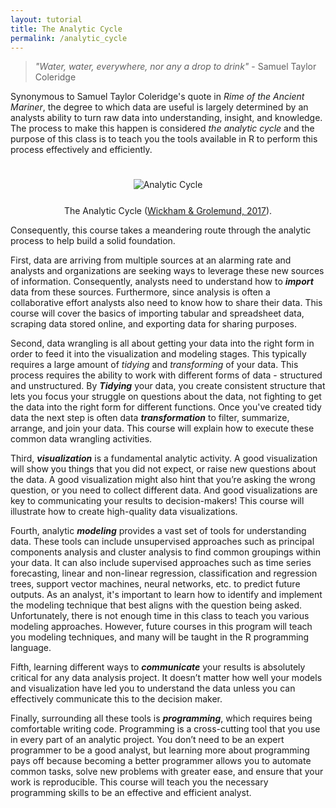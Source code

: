 ```yaml
---
layout: tutorial
title: The Analytic Cycle
permalink: /analytic_cycle
---
```


> *"Water, water, everywhere, nor any a drop to drink"* - Samuel Taylor Coleridge


Synonymous to Samuel Taylor Coleridge's quote in *Rime of the Ancient Mariner*, the degree to which data are useful is largely determined by an analysts ability to turn raw data into understanding, insight, and knowledge. The process to make this happen is considered *the analytic cycle* and the purpose of this class is to teach you the tools available in R to perform this process effectively and efficiently.

<center>
<figure>
<img src="https://afit-r.github.io/public/images/data-science.png" alt="Analytic Cycle" align="middle" vspace="25">
 <figcaption>The Analytic Cycle (<a href="http://r4ds.had.co.nz/index.html">Wickham & Grolemund, 2017</a>).</figcaption>
</figure>
</center>

Consequently, this course takes a meandering route through the analytic process to help build a solid foundation. 

First, data are arriving from multiple sources at an alarming rate and analysts and organizations are seeking ways to leverage these new sources of information. Consequently, analysts need to understand how to __*import*__ data from these sources.  Furthermore, since analysis is often a collaborative effort analysts also need to know how to share their data. This course will cover the basics of importing tabular and spreadsheet data, scraping data stored online, and exporting data for sharing purposes.

Second, data wrangling is all about getting your data into the right form in order to feed it into the visualization and modeling stages. This typically requires a large amount of *tidying* and *transforming* of your data. This process requires the ability to work with different forms of data - structured and unstructured.  By __*Tidying*__ your data, you create consistent structure that lets you focus your struggle on questions about the data, not fighting to get the data into the right form for different functions.  Once you've created tidy data the next step is often data __*transformation*__ to filter, summarize, arrange, and join your data.  This course will explain how to execute these common data wrangling activities.

Third, __*visualization*__ is a fundamental analytic activity. A good visualization will show you things that you did not expect, or raise new questions about the data. A good visualization might also hint that you’re asking the wrong question, or you need to collect different data. And good visualizations are key to communicating your results to decision-makers!  This course will illustrate how to create high-quality data visualizations.

Fourth, analytic __*modeling*__ provides a vast set of tools for understanding data.  These tools can include unsupervised approaches such as principal components analysis and cluster analysis to find common groupings within your data.  It can also include supervised approaches such as time series forecasting, linear and non-linear regression, classification and regression trees, support vector machines, neural networks, etc. to predict future outputs. As an analyst, it's important to learn how to identify and implement the modeling technique that best aligns with the question being asked. Unfortunately, there is not enough time in this class to teach you various modeling approaches.  However, future courses in this program will teach you modeling techniques, and many will be taught in the R programming language.

Fifth, learning different ways to __*communicate*__ your results is absolutely critical for any data analysis project. It doesn’t matter how well your models and visualization have led you to understand the data unless you can effectively communicate this to the decision maker.

Finally, surrounding all these tools is __*programming*__, which requires being comfortable writing code. Programming is a cross-cutting tool that you use in every part of an analytic project. You don’t need to be an expert programmer to be a good analyst, but learning more about programming pays off because becoming a better programmer allows you to automate common tasks, solve new problems with greater ease, and ensure that your work is reproducible.  This course will teach you the necessary programming skills to be an effective and efficient analyst. 
